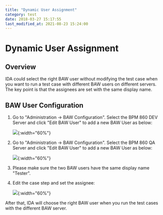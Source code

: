 ```yaml
---
title: "Dynamic User Assignment"
category: test
date: 2018-03-27 15:17:55
last_modified_at: 2021-08-23 15:24:00
---
```


# Dynamic User Assignment

## Overview

IDA could select the right BAW user without modifying the test case when you want to run a test case with different BAW users on different servers. The key point is that the assignees are set with the same display name.

## BAW User Configuration

1. Go to "Administration -> BAW Configuration". Select the BPM 860 DEV Server and click "Edit BAW User" to add a new BAW User as below:

   ![][bpm_user_dev]{:width="60%"}

2. Go to "Administration -> BAW Configuration". Select the BPM 860 QA Server and click "Edit BAW User" to add a new BAW User as below:

   ![][bpm_user_qa]{:width="60%"}

3. Please make sure the two BAW users have the same display name "Tester".

4. Edit the case step and set the assignee:

   ![][bpm_user_assignee]{:width="60%"}

[bpm_user_dev]: ../images/test/bpm_user_dev.png
[bpm_user_qa]: ../images/test/bpm_user_qa.png
[bpm_user_assignee]: ../images/test/bpm_user_assignee.png

After that, IDA will choose the right BAW user when you run the test cases with the different BAW server.